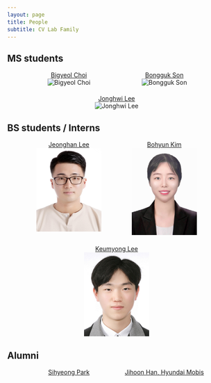 ```yaml
---
layout: page
title: People
subtitle: CV Lab Family
---
```


## MS students

<div style="display: flex; flex-wrap: wrap; gap: 20px; justify-content: center;">
    <div style="text-align: center; width: 200px;">
        <a href="https://github.com/DailyVy">Bigyeol Choi</a><br>
        <img src="https://raw.githubusercontent.com/pnu-computer-vision-lab/pnu-computer-vision-lab.github.io/master/img/" alt="Bigyeol Choi" width="150">
    </div>
    <div style="text-align: center; width: 200px;">
        <a href="https://github.com/zespy5">Bongguk Son</a><br>
        <img src="https://raw.githubusercontent.com/pnu-computer-vision-lab/pnu-computer-vision-lab.github.io/master/img/" alt="Bongguk Son" width="150">
    </div>
    <div style="text-align: center; width: 200px;">
        <a href="https://github.com/gndldl">Jonghwi Lee</a><br>
        <img src="https://github.com/user-attachments/assets/b2b89b2f-6bbf-48e2-b0bb-b50b70a10544" alt="Jonghwi Lee" width="150">
    </div>
</div>

## BS students / Interns

<div style="display: flex; flex-wrap: wrap; gap: 20px; justify-content: center;">
    <div style="text-align: center; width: 200px;">
        <a href="https://github.com/Decide02">Jeonghan Lee</a><br>
        <img src="https://raw.githubusercontent.com/pnu-computer-vision-lab/pnu-computer-vision-lab.github.io/master/img/jhlee 2.jpg" alt="Jeonghan Lee" width="150">
    </div>
    <div style="text-align: center; width: 200px;">
        <a href="https://github.com/boyamie">Bohyun Kim</a><br>
        <img src="https://raw.githubusercontent.com/pnu-computer-vision-lab/pnu-computer-vision-lab.github.io/master/img/bhkim.jpeg" alt="Bohyun Kim" width="150">
    </div>
        <div style="text-align: center; width: 200px;">
        <a href="https://github.com/1003lky">Keumyong Lee</a><br>
        <img src="https://raw.githubusercontent.com/pnu-computer-vision-lab/pnu-computer-vision-lab.github.io/master/img/lkky.jpg" alt="Keumyong Lee" width="150">
    </div>
</div>

## Alumni

<div style="display: flex; flex-wrap: wrap; gap: 20px; justify-content: center;">
    <div style="text-align: center; width: 200px;">
        <a href="https://kr.linkedin.com/in/%EC%8B%9C%ED%98%95-%EB%B0%95-370207272?trk=public_profile_browsemap-profile">Sihyeong Park</a>
    </div>
    <div style="text-align: center; width: 200px;">
        <a href="https://github.com/skeral">Jihoon Han, Hyundai Mobis</a>
    </div>
</div>
